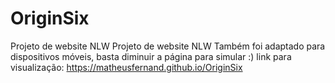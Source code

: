 # OriginSix
Projeto de website NLW
Projeto de website NLW Também foi adaptado para dispositivos móveis, basta diminuir a página para simular :) link para visualização: https://matheusfernand.github.io/OriginSix
